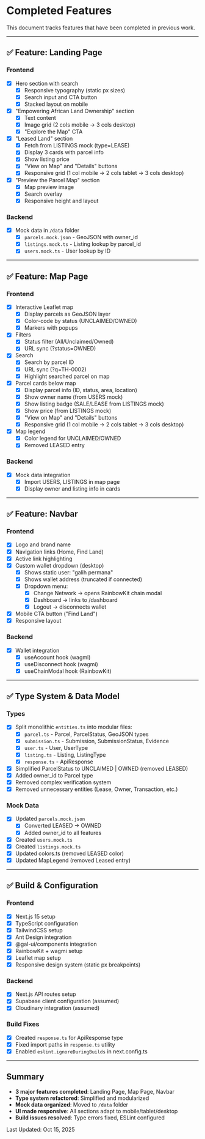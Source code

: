 # Completed Features

This document tracks features that have been completed in previous work.

---

## ✅ Feature: Landing Page

### Frontend
- [x] Hero section with search
  - [x] Responsive typography (static px sizes)
  - [x] Search input and CTA button
  - [x] Stacked layout on mobile
- [x] "Empowering African Land Ownership" section
  - [x] Text content
  - [x] Image grid (2 cols mobile → 3 cols desktop)
  - [x] "Explore the Map" CTA
- [x] "Leased Land" section
  - [x] Fetch from LISTINGS mock (type=LEASE)
  - [x] Display 3 cards with parcel info
  - [x] Show listing price
  - [x] "View on Map" and "Details" buttons
  - [x] Responsive grid (1 col mobile → 2 cols tablet → 3 cols desktop)
- [x] "Preview the Parcel Map" section
  - [x] Map preview image
  - [x] Search overlay
  - [x] Responsive height and layout

### Backend
- [x] Mock data in `/data` folder
  - [x] `parcels.mock.json` - GeoJSON with owner_id
  - [x] `listings.mock.ts` - Listing lookup by parcel_id
  - [x] `users.mock.ts` - User lookup by ID

---

## ✅ Feature: Map Page

### Frontend
- [x] Interactive Leaflet map
  - [x] Display parcels as GeoJSON layer
  - [x] Color-code by status (UNCLAIMED/OWNED)
  - [x] Markers with popups
- [x] Filters
  - [x] Status filter (All/Unclaimed/Owned)
  - [x] URL sync (?status=OWNED)
- [x] Search
  - [x] Search by parcel ID
  - [x] URL sync (?q=TH-0002)
  - [x] Highlight searched parcel on map
- [x] Parcel cards below map
  - [x] Display parcel info (ID, status, area, location)
  - [x] Show owner name (from USERS mock)
  - [x] Show listing badge (SALE/LEASE from LISTINGS mock)
  - [x] Show price (from LISTINGS mock)
  - [x] "View on Map" and "Details" buttons
  - [x] Responsive grid (1 col mobile → 2 cols tablet → 3 cols desktop)
- [x] Map legend
  - [x] Color legend for UNCLAIMED/OWNED
  - [x] Removed LEASED entry

### Backend
- [x] Mock data integration
  - [x] Import USERS, LISTINGS in map page
  - [x] Display owner and listing info in cards

---

## ✅ Feature: Navbar

### Frontend
- [x] Logo and brand name
- [x] Navigation links (Home, Find Land)
- [x] Active link highlighting
- [x] Custom wallet dropdown (desktop)
  - [x] Shows static user: "galih permana"
  - [x] Shows wallet address (truncated if connected)
  - [x] Dropdown menu:
    - [x] Change Network → opens RainbowKit chain modal
    - [x] Dashboard → links to /dashboard
    - [x] Logout → disconnects wallet
- [x] Mobile CTA button ("Find Land")
- [x] Responsive layout

### Backend
- [x] Wallet integration
  - [x] useAccount hook (wagmi)
  - [x] useDisconnect hook (wagmi)
  - [x] useChainModal hook (RainbowKit)

---

## ✅ Type System & Data Model

### Types
- [x] Split monolithic `entities.ts` into modular files:
  - [x] `parcel.ts` - Parcel, ParcelStatus, GeoJSON types
  - [x] `submission.ts` - Submission, SubmissionStatus, Evidence
  - [x] `user.ts` - User, UserType
  - [x] `listing.ts` - Listing, ListingType
  - [x] `response.ts` - ApiResponse
- [x] Simplified ParcelStatus to UNCLAIMED | OWNED (removed LEASED)
- [x] Added owner_id to Parcel type
- [x] Removed complex verification system
- [x] Removed unnecessary entities (Lease, Owner, Transaction, etc.)

### Mock Data
- [x] Updated `parcels.mock.json`
  - [x] Converted LEASED → OWNED
  - [x] Added owner_id to all features
- [x] Created `users.mock.ts`
- [x] Created `listings.mock.ts`
- [x] Updated colors.ts (removed LEASED color)
- [x] Updated MapLegend (removed Leased entry)

---

## ✅ Build & Configuration

### Frontend
- [x] Next.js 15 setup
- [x] TypeScript configuration
- [x] TailwindCSS setup
- [x] Ant Design integration
- [x] @gal-ui/components integration
- [x] RainbowKit + wagmi setup
- [x] Leaflet map setup
- [x] Responsive design system (static px breakpoints)

### Backend
- [x] Next.js API routes setup
- [x] Supabase client configuration (assumed)
- [x] Cloudinary integration (assumed)

### Build Fixes
- [x] Created `response.ts` for ApiResponse type
- [x] Fixed import paths in `response.ts` utility
- [x] Enabled `eslint.ignoreDuringBuilds` in next.config.ts

---

## Summary
- **3 major features completed**: Landing Page, Map Page, Navbar
- **Type system refactored**: Simplified and modularized
- **Mock data organized**: Moved to `/data` folder
- **UI made responsive**: All sections adapt to mobile/tablet/desktop
- **Build issues resolved**: Type errors fixed, ESLint configured

Last Updated: Oct 15, 2025
